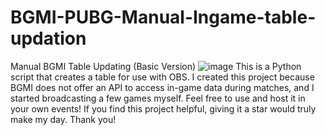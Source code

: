 # BGMI-PUBG-Manual-Ingame-table-updation
Manual BGMI Table Updating (Basic Version)
![image](https://github.com/user-attachments/assets/f79f69e9-b148-455d-87d7-c66f4ee50794)
This is a Python script that creates a table for use with OBS. I created this project because BGMI does not offer an API to access in-game data during matches, and I started broadcasting a few games myself.
Feel free to use and host it in your own events! If you find this project helpful, giving it a star would truly make my day.
Thank you!
